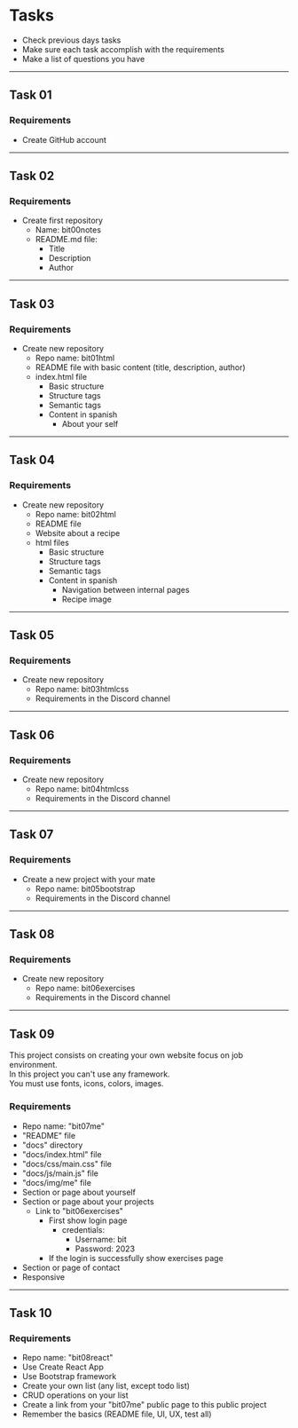 # Tasks
- Check previous days tasks
- Make sure each task accomplish with the requirements
- Make a list of questions you have
---
## Task 01
### Requirements
- Create GitHub account
---
## Task 02
### Requirements
* Create first repository
  - Name: bit00notes
  * README.md file:
    - Title
    - Description
    - Author
---
## Task 03
### Requirements
* Create new repository
	- Repo name: bit01html
	- README file with basic content (title, description, author)
	* index.html file
		- Basic structure
		- Structure tags
		- Semantic tags
		* Content in spanish
			- About your self
---
## Task 04
### Requirements
* Create new repository
  - Repo name: bit02html
  - README file
  - Website about a recipe
  * html files
    - Basic structure
    - Structure tags
    - Semantic tags
    * Content in spanish
      - Navigation between internal pages
      - Recipe image
---
## Task 05
### Requirements
* Create new repository
  - Repo name: bit03htmlcss
  - Requirements in the Discord channel
---
## Task 06
### Requirements
* Create new repository
  - Repo name: bit04htmlcss
  - Requirements in the Discord channel
---
## Task 07
### Requirements
* Create a new project with your mate
  - Repo name: bit05bootstrap
  - Requirements in the Discord channel
---
## Task 08
### Requirements
* Create new repository
  - Repo name: bit06exercises
  - Requirements in the Discord channel
---
## Task 09
This project consists on creating your own website focus on job environment.  
In this project you can't use any framework.  
You must use fonts, icons, colors, images.
### Requirements
- Repo name: "bit07me"
- "README" file
- "docs" directory
- "docs/index.html" file
- "docs/css/main.css" file
- "docs/js/main.js" file
- "docs/img/me" file
- Section or page about yourself
- Section or page about your projects
  * Link to "bit06exercises"
    * First show login page
      * credentials:
        -  Username: bit
        -  Password: 2023
    - If the login is successfully show exercises page
- Section or page of contact
- Responsive
---
## Task 10
### Requirements
- Repo name: "bit08react"
- Use Create React App
- Use Bootstrap framework
- Create your own list (any list, except todo list)
- CRUD operations on your list
- Create a link from your "bit07me" public page to this public project
- Remember the basics (README file, UI, UX, test all)